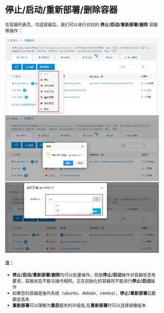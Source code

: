 # 停止/启动/重新部署/删除容器
在容器列表页，勾选容器后，我们可以进行对应的 **停止/启动/重新部署/删除** 容器等操作：

 ![container_handle1](/doc/v1/images/container/container_handle1.jpg)
 ![container_handle2](/doc/v1/images/container/container_handle2.jpg)
 ![container_handle3](/doc/v1/images/container/container_handle3.jpg)
#### 注：
* **停止/启动/重新部署/删除**均可以批量操作，但是**停止/启动**操作对容器状态有要求，容器状态不能与操作相同，正在初始化的容器则不能进行**停止/启动**操作
* 如果您的容器是操作系统（ubuntu、debian、centos），**停止/重新部署**后数据会丢失
* **重新部署**可以理解为**重启**服务的升级版,在**重新部署**时可以选择镜像版本
